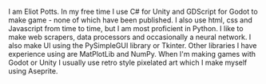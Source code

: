I am Eliot Potts. In my free time I use C# for Unity and GDScript for Godot to make game - none of which have been published. I also use html, css and Javascript from time to time, but I am most proficient in Python. I like to make web scrapers, data processors and occasionally a neural network. I also make UI using the PySimpleGUI library or Tkinter. Other libraries I have experience using are MatPlotLib and NumPy. When I'm making games with Godot or Unity I usually use retro style pixelated art which I make myself using Aseprite.
